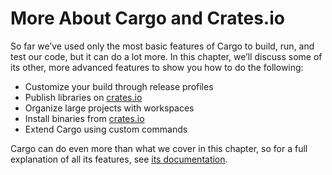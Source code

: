 # More About Cargo and Crates.io

So far we’ve used only the most basic features of Cargo to build, run, and test
our code, but it can do a lot more. In this chapter, we’ll discuss some of its
other, more advanced features to show you how to do the following:

* Customize your build through release profiles
* Publish libraries on [crates.io](https://crates.io)<!-- ignore -->
* Organize large projects with workspaces
* Install binaries from [crates.io](https://crates.io)<!-- ignore -->
* Extend Cargo using custom commands

Cargo can do even more than what we cover in this chapter, so for a full
explanation of all its features, see [its
documentation](https://doc.rust-lang.org/cargo/).
